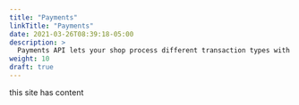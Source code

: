 ```yaml
---
title: "Payments"
linkTitle: "Payments"
date: 2021-03-26T08:39:18-05:00
description: >
  Payments API lets your shop process different transaction types with multiple payment methods according to the country.
weight: 10
draft: true
---
```


this site has content
